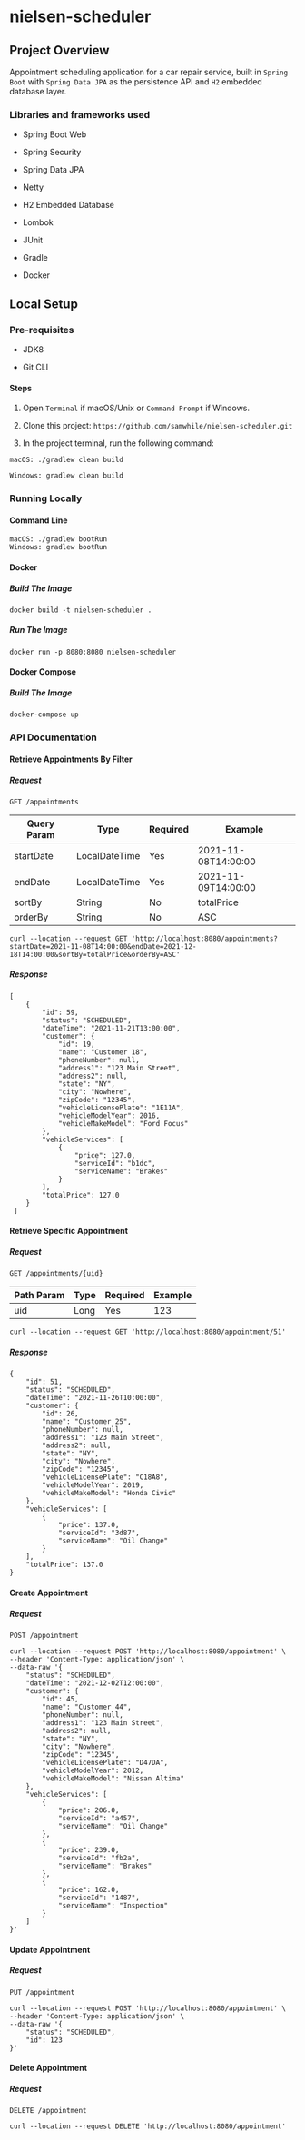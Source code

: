 # nielsen-scheduler

## Project Overview

Appointment scheduling application for a car repair service, built in `Spring Boot` with `Spring Data JPA` as the persistence API and `H2` embedded database layer.

### Libraries and frameworks used

* Spring Boot Web

* Spring Security

* Spring Data JPA

* Netty

* H2 Embedded Database

* Lombok

* JUnit

* Gradle

* Docker

## Local Setup

### Pre-requisites

* JDK8

* Git CLI 

#### Steps

1. Open `Terminal` if macOS/Unix or `Command Prompt` if Windows.

2. Clone this project: `https://github.com/samwhile/nielsen-scheduler.git`

4. In the project terminal, run the following command:

```
macOS: ./gradlew clean build

Windows: gradlew clean build
```


### Running Locally

#### Command Line

```
macOS: ./gradlew bootRun
Windows: gradlew bootRun
```

#### Docker

##### Build The Image

```
docker build -t nielsen-scheduler .
```

##### Run The Image

```
docker run -p 8080:8080 nielsen-scheduler
```

#### Docker Compose

##### Build The Image

```
docker-compose up
```

### API Documentation

#### Retrieve Appointments By Filter


##### Request

```
GET /appointments
```


| Query Param | Type          | Required | Example             |
|-------------|---------------|----------|---------------------|
| startDate   | LocalDateTime | Yes      | 2021-11-08T14:00:00 |
| endDate     | LocalDateTime | Yes      | 2021-11-09T14:00:00 |
| sortBy      | String        | No       | totalPrice          |
| orderBy     | String        | No       | ASC                 |

```
curl --location --request GET 'http://localhost:8080/appointments?startDate=2021-11-08T14:00:00&endDate=2021-12-18T14:00:00&sortBy=totalPrice&orderBy=ASC'
```

##### Response

```
[
    {
        "id": 59,
        "status": "SCHEDULED",
        "dateTime": "2021-11-21T13:00:00",
        "customer": {
            "id": 19,
            "name": "Customer 18",
            "phoneNumber": null,
            "address1": "123 Main Street",
            "address2": null,
            "state": "NY",
            "city": "Nowhere",
            "zipCode": "12345",
            "vehicleLicensePlate": "1E11A",
            "vehicleModelYear": 2016,
            "vehicleMakeModel": "Ford Focus"
        },
        "vehicleServices": [
            {
                "price": 127.0,
                "serviceId": "b1dc",
                "serviceName": "Brakes"
            }
        ],
        "totalPrice": 127.0
    }
 ]

```


#### Retrieve Specific Appointment

##### Request

```
GET /appointments/{uid}
```

| Path Param  | Type          | Required | Example             |
|-------------|---------------|----------|---------------------|
| uid         | Long          | Yes      | 123                 |

```
curl --location --request GET 'http://localhost:8080/appointment/51'
```

##### Response

```
{
    "id": 51,
    "status": "SCHEDULED",
    "dateTime": "2021-11-26T10:00:00",
    "customer": {
        "id": 26,
        "name": "Customer 25",
        "phoneNumber": null,
        "address1": "123 Main Street",
        "address2": null,
        "state": "NY",
        "city": "Nowhere",
        "zipCode": "12345",
        "vehicleLicensePlate": "C18A8",
        "vehicleModelYear": 2019,
        "vehicleMakeModel": "Honda Civic"
    },
    "vehicleServices": [
        {
            "price": 137.0,
            "serviceId": "3d87",
            "serviceName": "Oil Change"
        }
    ],
    "totalPrice": 137.0
}
```


#### Create Appointment

##### Request

```
POST /appointment
```

```
curl --location --request POST 'http://localhost:8080/appointment' \
--header 'Content-Type: application/json' \
--data-raw '{
    "status": "SCHEDULED",
    "dateTime": "2021-12-02T12:00:00",
    "customer": {
        "id": 45,
        "name": "Customer 44",
        "phoneNumber": null,
        "address1": "123 Main Street",
        "address2": null,
        "state": "NY",
        "city": "Nowhere",
        "zipCode": "12345",
        "vehicleLicensePlate": "D47DA",
        "vehicleModelYear": 2012,
        "vehicleMakeModel": "Nissan Altima"
    },
    "vehicleServices": [
        {
            "price": 206.0,
            "serviceId": "a457",
            "serviceName": "Oil Change"
        },
        {
            "price": 239.0,
            "serviceId": "fb2a",
            "serviceName": "Brakes"
        },
        {
            "price": 162.0,
            "serviceId": "1487",
            "serviceName": "Inspection"
        }
    ]
}'
```


#### Update Appointment

##### Request

```
PUT /appointment
```

```
curl --location --request POST 'http://localhost:8080/appointment' \
--header 'Content-Type: application/json' \
--data-raw '{
    "status": "SCHEDULED",
    "id": 123
}'
```



#### Delete Appointment

##### Request

```
DELETE /appointment
```

```
curl --location --request DELETE 'http://localhost:8080/appointment'
```


